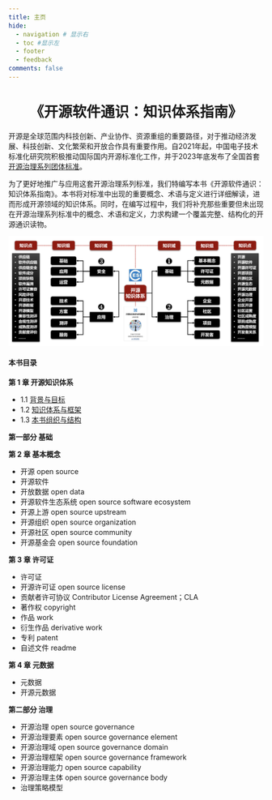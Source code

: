 ```yaml
---
title: 主页
hide:
  - navigation # 显示右
  - toc #显示左
  - footer
  - feedback
comments: false
---
```

# <center> 《开源软件通识：知识体系指南》</center>

开源是全球范围内科技创新、产业协作、资源重组的重要路径，对于推动经济发展、科技创新、文化繁荣和开放合作具有重要作用。自2021年起，中国电子技术标准化研究院积极推动国际国内开源标准化工作，并于2023年底发布了全国首套[开源治理系列团体标准](https://github.com/kaiyuanshe/ONES/wiki)。

为了更好地推广与应用这套开源治理系列标准，我们特编写本书《开源软件通识：知识体系指南》。本书将对标准中出现的重要概念、术语与定义进行详细解读，进而形成开源领域的知识体系。同时，在编写过程中，我们将补充那些重要但未出现在开源治理系列标准中的概念、术语和定义，力求构建一个覆盖完整、结构化的开源通识读物。

<div align=center>
<img src="assets/img/jiagou.png" width="600px">
</div>

#### 本书目录
**第 1 章 开源知识体系**
- 1.1 [背景与目标](https://www.x-lab.info/oss101-bok/textbook/chapter_1/chapter_1_1/)
- 1.2 [知识体系与框架](https://www.x-lab.info/oss101-bok/textbook/chapter_1/chapter_1_2/)
- 1.3 [本书组织与结构](https://www.x-lab.info/oss101-bok/textbook/chapter_1/chapter_1_3/)

**第一部分 基础**

**第 2 章 基本概念**
- 开源 open source
- 开源软件
- 开放数据 open data
- 开源软件生态系统 open source software ecosystem
- 开源上游 open source upstream
- 开源组织 open source organization
- 开源社区 open source community
- 开源基金会 open source foundation

**第 3 章 许可证**
- 许可证
- 开源许可证 open source license
- 贡献者许可协议 Contributor License Agreement；CLA
- 著作权 copyright
- 作品 work
- 衍生作品 derivative work
- 专利 patent
- 自述文件 readme

**第 4 章 元数据**
- 元数据
- 开源元数据

**第二部分 治理**
- 开源治理 open source governance
- 开源治理要素 open source governance element
- 开源治理域 open source governance domain
- 开源治理框架 open source governance framework
- 开源治理能力 open source capability
- 开源治理主体 open source governance body
- 治理策略模型
